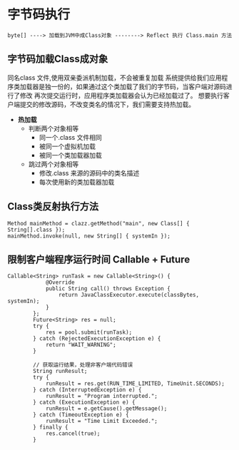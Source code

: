 # 字节码执行
```
byte[] ----> 加载到JVM中成Class对象 --------> Reflect 执行 Class.main 方法
```
## 字节码加载Class成对象
同名class 文件,使用双亲委派机制加载，不会被重复加载
系统提供给我们应用程序类加载器是独一份的，如果通过这个类加载了我们的字节码，当客户端对源码进行了修改
再次提交运行时，应用程序类加载器会认为已经加载过了。
想要执行客户端提交的修改源码，不改变类名的情况下，我们需要支持热加载。

- **热加载**
    - 判断两个对象相等
        - 同一个.class 文件相同
        - 被同一个虚拟机加载
        - 被同一个类加载器加载
    - 跳过两个对象相等
        - 修改.class 来源的源码中的类名描述 
        - 每次使用新的类加载器加载
        
## Class类反射执行方法
```
Method mainMethod = clazz.getMethod("main", new Class[] { String[].class });
mainMethod.invoke(null, new String[] { systemIn });
```

## 限制客户端程序运行时间 Callable + Future
```
Callable<String> runTask = new Callable<String>() {
            @Override
            public String call() throws Exception {
                return JavaClassExecutor.execute(classBytes, systemIn);
            }
        };
        Future<String> res = null;
        try {
            res = pool.submit(runTask);
        } catch (RejectedExecutionException e) {
            return "WAIT_WARNING";
        }

        // 获取运行结果，处理非客户端代码错误
        String runResult;
        try {
            runResult = res.get(RUN_TIME_LIMITED, TimeUnit.SECONDS);
        } catch (InterruptedException e) {
            runResult = "Program interrupted.";
        } catch (ExecutionException e) {
            runResult = e.getCause().getMessage();
        } catch (TimeoutException e) {
            runResult = "Time Limit Exceeded.";
        } finally {
            res.cancel(true);
        }

```